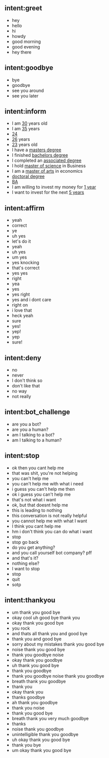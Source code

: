 ## intent:greet
- hey
- hello
- hi
- howdy
- good morning
- good evening
- hey there

## intent:goodbye
- bye
- goodbye
- see you around
- see you later

## intent:inform
- I am [30](age) years old
- I am [35](age) years
- [24](age)
- [26](age) years
- [23](age) years old
- I have a [masters degree](education)
- I finished [bachelors degree](education)
- I completed an [associated degree](education)
- I hold [master of science](education) in Business
- I am a [master of arts](education) in economics
- [doctoral degree](education)
- [BA](education)
- I am willing to invest my money for [1 year](investment_horizon)
- I want to invest for the next [5 years](investment_horizon)


## intent:affirm
- yeah
- correct
- ye
- uh yes
- let's do it
- yeah
- uh yes
- um yes
- yes knocking
- that's correct
- yes yes
- right
- yea
- yes
- yes right
- yes and i dont care
- right on
- i love that
- heck yeah
- sure
- yes!
- yep!
- yep
- sure!

## intent:deny
- no
- never
- I don't think so
- don't like that
- no way
- not really

## intent:bot_challenge
- are you a bot?
- are you a human?
- am I talking to a bot?
- am I talking to a human?

## intent:stop
- ok then you cant help me
- that was shit, you're not helping
- you can't help me
- you can't help me with what i need
- i guess you can't help me then
- ok i guess you can't help me
- that's not what i want
- ok, but that doesnt help me
- this is leading to nothing
- this conversation is not really helpful
- you cannot help me with what I want
- I think you cant help me
- hm i don't think you can do what i want
- stop
- stop go back
- do you get anything?
- and you call yourself bot company? pff
- and that's it?
- nothing else?
- I want to stop
- stop
- quit
- sotp

## intent:thankyou
- um thank you good bye
- okay cool uh good bye thank you
- okay thank you good bye
- you rock
- and thats all thank you and good bye
- thank you and good bye
- sorry about my mistakes thank you good bye
- noise thank you good bye
- thank you goodbye noise
- okay thank you goodbye
- uh thank you good bye
- thank you goodbye
- thank you goodbye noise thank you goodbye
- breath thank you goodbye
- thank you
- okay thank you
- thanks goodbye
- ah thank you goodbye
- thank you noise
- thank you good bye
- breath thank you very much goodbye
- thanks
- noise thank you goodbye
- unintelligible thank you goodbye
- uh okay thank you good bye
- thank you bye
- um okay thank you good bye